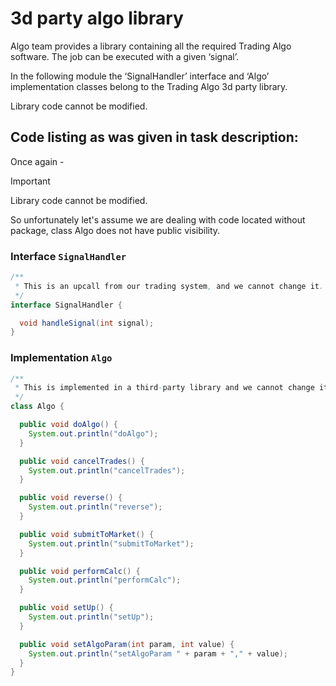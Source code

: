 # 3d party algo library

Algo team provides a library containing all the required Trading Algo software. The job can be
executed with a given ‘signal’.

In the following module the ‘SignalHandler’ interface and ‘Algo’ implementation classes belong to
the Trading Algo 3d party library.

Library code cannot be modified.

## Code listing as was given in task description:

Once again -
> [!IMPORTANT]  
> Library code cannot be modified.

So unfortunately let's assume we are dealing with code located without package, class Algo does not
have public visibility.

### Interface `SignalHandler`

```java
/**
 * This is an upcall from our trading system, and we cannot change it.
 */
interface SignalHandler {

  void handleSignal(int signal);
}
```

### Implementation `Algo`

```java
/**
 * This is implemented in a third-party library and we cannot change it
 */
class Algo {

  public void doAlgo() {
    System.out.println("doAlgo");
  }

  public void cancelTrades() {
    System.out.println("cancelTrades");
  }

  public void reverse() {
    System.out.println("reverse");
  }

  public void submitToMarket() {
    System.out.println("submitToMarket");
  }

  public void performCalc() {
    System.out.println("performCalc");
  }

  public void setUp() {
    System.out.println("setUp");
  }

  public void setAlgoParam(int param, int value) {
    System.out.println("setAlgoParam " + param + "," + value);
  }
}
```
